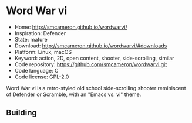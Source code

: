 # Word War vi

- Home: http://smcameron.github.io/wordwarvi/
- Inspiration: Defender
- State: mature
- Download: http://smcameron.github.io/wordwarvi/#downloads
- Platform: Linux, macOS
- Keyword: action, 2D, open content, shooter, side-scrolling, similar
- Code repository: https://github.com/smcameron/wordwarvi.git
- Code language: C
- Code license: GPL-2.0

Word War vi is a retro-styled old school side-scrolling shooter reminiscent of Defender or Scramble, with an "Emacs vs. vi" theme.

## Building

